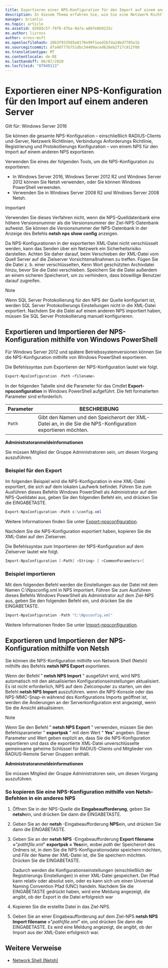 ```yaml
---
title: Exportieren einer NPS-Konfiguration für den Import auf einem anderen Server
description: In diesem Thema erfahren Sie, wie Sie eine Netzwerk Richtlinien Server-Konfiguration in Windows Server 2016 exportieren.
manager: brianlic
ms.topic: article
ms.assetid: d268dc57-78f8-47ba-9a7a-a607e8b9225c
ms.author: lizross
author: eross-msft
ms.openlocfilehash: 20b3f933565e8170e99f1eed2bfda24bd7705e1b
ms.sourcegitcommit: dfa48f77b751dbc34409aced628eb2f17c912f08
ms.translationtype: MT
ms.contentlocale: de-DE
ms.lasthandoff: 08/07/2020
ms.locfileid: "87949113"
---
```

# <a name="export-an-nps-configuration-for-import-on-another-server"></a>Exportieren einer NPS-Konfiguration für den Import auf einem anderen Server

Gilt für: Windows Server 2016

Sie können die gesamte NPS-Konfiguration – einschließlich RADIUS-Clients und-Server, Netzwerk Richtlinien, Verbindungs Anforderungs Richtlinie, Registrierung und Protokollierungs Konfiguration – von einem NPS für den Import auf einem anderen NPS exportieren.

Verwenden Sie eines der folgenden Tools, um die NPS-Konfiguration zu exportieren:

- In Windows Server 2016, Windows Server 2012 R2 und Windows Server 2012 können Sie Netsh verwenden, oder Sie können Windows PowerShell verwenden.
- Verwenden Sie in Windows Server 2008 R2 und Windows Server 2008 Netsh.

> [!IMPORTANT]
> Verwenden Sie dieses Verfahren nicht, wenn die NPS-Quelldatenbank eine höhere Versionsnummer als die Versionsnummer der Ziel-NPS-Datenbank aufweist. Sie können die Versionsnummer der NPS-Datenbank in der Anzeige des Befehls **netsh nps show config** anzeigen.

Da NPS-Konfigurationen in der exportierten XML-Datei nicht verschlüsselt werden, kann das Senden über ein Netzwerk ein Sicherheitsrisiko darstellen. Achten Sie daher darauf, beim Verschieben der XML-Datei vom Quell Server auf die Zielserver Vorsichtsmaßnahmen zu treffen. Fügen Sie die Datei z. b. einer verschlüsselten, Kenn Wort geschützten Archivdatei hinzu, bevor Sie die Datei verschieben. Speichern Sie die Datei außerdem an einem sicheren Speicherort, um zu verhindern, dass böswillige Benutzer darauf zugreifen.

> [!NOTE]
> Wenn SQL Server Protokollierung für den NPS der Quelle konfiguriert ist, werden SQL Server Protokollierungs Einstellungen nicht in die XML-Datei exportiert. Nachdem Sie die Datei auf einem anderen NPS importiert haben, müssen Sie SQL Server Protokollierung manuell konfigurieren.

## <a name="export-and-import-the-nps-configuration-by-using-windows-powershell"></a>Exportieren und Importieren der NPS-Konfiguration mithilfe von Windows PowerShell

Für Windows Server 2012 und spätere Betriebssystemversionen können Sie die NPS-Konfiguration mithilfe von Windows PowerShell exportieren.

Die Befehlssyntax zum Exportieren der NPS-Konfiguration lautet wie folgt.

```powershell
Export-NpsConfiguration -Path <filename>
```

In der folgenden Tabelle sind die Parameter für das Cmdlet **Export-npsconfiguration** in Windows PowerShell aufgeführt. Die fett formatierten Parameter sind erforderlich.

|Parameter|BESCHREIBUNG|
|---------|-----------|
|`Path`|Gibt den Namen und den Speicherort der XML-Datei an, in die Sie die NPS-Konfiguration exportieren möchten.|

**Administratoranmeldeinformationen**

Sie müssen Mitglied der Gruppe Administratoren sein, um diesen Vorgang auszuführen.

### <a name="export-example"></a>Beispiel für den Export

Im folgenden Beispiel wird die NPS-Konfiguration in eine XML-Datei exportiert, die sich auf dem lokalen Laufwerk befindet. Führen Sie zum Ausführen dieses Befehls Windows PowerShell als Administrator auf dem NPS-Quelldatei aus, geben Sie den folgenden Befehl ein, und drücken Sie die EINGABETASTE.

```powershell
Export-NpsConfiguration –Path c:\config.xml
```

Weitere Informationen finden Sie unter [Export-npsconfiguration](https://technet.microsoft.com/library/jj872749.aspx).

Nachdem Sie die NPS-Konfiguration exportiert haben, kopieren Sie die XML-Datei auf den Zielserver.

Die Befehlssyntax zum Importieren der NPS-Konfiguration auf dem Zielserver lautet wie folgt.

```powershell
Import-NpsConfiguration [-Path] <String> [ <CommonParameters>]
```

### <a name="import-example"></a>Beispiel importieren

Mit dem folgenden Befehl werden die Einstellungen aus der Datei mit dem Namen C:\Npsconfig.xml in NPS importiert. Führen Sie zum Ausführen dieses Befehls Windows PowerShell als Administrator auf dem Ziel-NPS aus, geben Sie den folgenden Befehl ein, und drücken Sie die EINGABETASTE.

```powershell
Import-NpsConfiguration -Path "C:\Npsconfig.xml"
```

Weitere Informationen finden Sie unter [Import-npsconfiguration](https://technet.microsoft.com/library/jj872750.aspx).

## <a name="export-and-import-the-nps-configuration-by-using-netsh"></a>Exportieren und Importieren der NPS-Konfiguration mithilfe von Netsh

Sie können die NPS-Konfiguration mithilfe von Network Shell (Netsh) mithilfe des Befehls **netsh NPS Export** exportieren.

Wenn der Befehl " **netsh NPS Import** " ausgeführt wird, wird NPS automatisch mit den aktualisierten Konfigurationseinstellungen aktualisiert. Es ist nicht erforderlich, NPS auf dem Zielcomputer zu starten, um den Befehl **netsh NPS Import** auszuführen. wenn die NPS-Konsole oder das NPS-MMC-Snap-in während des Konfigurations Imports geöffnet ist, werden die Änderungen an der Serverkonfiguration erst angezeigt, wenn Sie die Ansicht aktualisieren.

> [!NOTE]
> Wenn Sie den Befehl " **netsh NPS Export** " verwenden, müssen Sie den Befehlsparameter " **exportpsk** " mit dem Wert " **Yes**" angeben. Dieser Parameter und Wert geben explizit an, dass Sie die NPS-Konfiguration exportieren und dass die exportierte XML-Datei unverschlüsselte gemeinsame geheime Schlüssel für RADIUS-Clients und Mitglieder von RADIUS-Remote Server Gruppen enthält.

**Administratoranmeldeinformationen**

Sie müssen Mitglied der Gruppe Administratoren sein, um diesen Vorgang auszuführen.

### <a name="to-copy-an-nps-configuration-to-another-nps-using-netsh-commands"></a>So kopieren Sie eine NPS-Konfiguration mithilfe von Netsh-Befehlen in ein anderes NPS

1. Öffnen Sie in der NPS-Quelle die **Eingabeaufforderung**, geben Sie **netsh**ein, und drücken Sie dann die EINGABETASTE.

2. Geben Sie an der **netsh** -Eingabeaufforderung **NPS**ein, und drücken Sie dann die EINGABETASTE.

3. Geben Sie an der **netsh NPS** -Eingabeaufforderung **Export filename =**"*path\file.xml*" **exportpsk = Yes**ein, wobei *path* der Speicherort des Ordners ist, in dem Sie die NPS-Konfigurationsdatei speichern möchten, und *File* der Name der XML-Datei ist, die Sie speichern möchten. Drücken Sie die EINGABETASTE.

    Dadurch werden die Konfigurationseinstellungen (einschließlich der Registrierungs Einstellungen) in einer XML-Datei gespeichert. Der Pfad kann relativ oder absolut sein, oder es kann sich um einen Universal Naming Convention Pfad (UNC) handeln. Nachdem Sie die EINGABETASTE gedrückt haben, wird eine Meldung angezeigt, die angibt, ob der Export in die Datei erfolgreich war

4. Kopieren Sie die erstellte Datei in das Ziel-NPS.

5. Geben Sie an einer Eingabeaufforderung auf dem Ziel-NPS **netsh NPS Import filename =**"*path\file.xml*" ein, und drücken Sie dann die EINGABETASTE. Es wird eine Meldung angezeigt, die angibt, ob der Import aus der XML-Datei erfolgreich war.

## <a name="additional-references"></a>Weitere Verweise

- [Network Shell (Netsh)](../netsh/netsh.md)
